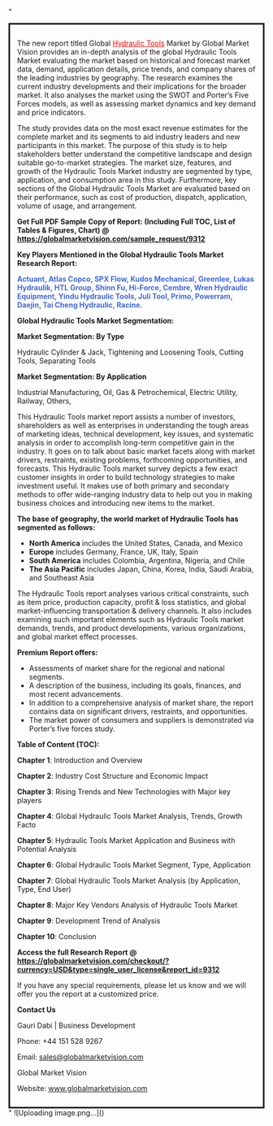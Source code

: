 "<div style='border: 3px solid black; padding: 1em;'>

The new report titled Global <a style='color: #ff0000;' href='https://globalmarketvision.com/reports/global-hydraulic-tools-market/9312'>Hydraulic Tools</a> Market by Global Market Vision provides an in-depth analysis of the global Hydraulic Tools Market evaluating the market based on historical and forecast market data, demand, application details, price trends, and company shares of the leading industries by geography. The research examines the current industry developments and their implications for the broader market. It also analyses the market using the SWOT and Porter’s Five Forces models, as well as assessing market dynamics and key demand and price indicators.

The study provides data on the most exact revenue estimates for the complete market and its segments to aid industry leaders and new participants in this market. The purpose of this study is to help stakeholders better understand the competitive landscape and design suitable go-to-market strategies. The market size, features, and growth of the Hydraulic Tools Market industry are segmented by type, application, and consumption area in this study. Furthermore, key sections of the Global Hydraulic Tools Market are evaluated based on their performance, such as cost of production, dispatch, application, volume of usage, and arrangement.

<strong>Get Full PDF Sample Copy of Report: (Including Full TOC, List of Tables &amp; Figures, Chart) @ <a style='color: #ff0000;' href='https://globalmarketvision.com/sample_request/9312?utm_source=linkedinPulse&utm_medium=Dhiraj&utm_campaign=SN'><strong>https://globalmarketvision.com/sample_request/9312</strong></a></strong>

<strong>Key Players Mentioned in the Global Hydraulic Tools Market Research Report:</strong>

<strong style='color: #4169e1;'>Actuant, Atlas Copco, SPX Flow, Kudos Mechanical, Greenlee, Lukas Hydraulik, HTL Group, Shinn Fu, Hi-Force, Cembre, Wren Hydraulic Equipment, Yindu Hydraulic Tools, Juli Tool, Primo, Powerram, Daejin, Tai Cheng Hydraulic, Racine.

</strong>

<strong>Global Hydraulic Tools Market Segmentation:</strong>

<strong>Market Segmentation: By Type</strong>

Hydraulic Cylinder & Jack, Tightening and Loosening Tools, Cutting Tools, Separating Tools

<strong>Market Segmentation: By Application</strong>

Industrial Manufacturing, Oil, Gas & Petrochemical, Electric Utility, Railway, Others,

This Hydraulic Tools market report assists a number of investors, shareholders as well as enterprises in understanding the tough areas of marketing ideas, technical development, key issues, and systematic analysis in order to accomplish long-term competitive gain in the industry. It goes on to talk about basic market facets along with market drivers, restraints, existing problems, forthcoming opportunities, and forecasts. This Hydraulic Tools market survey depicts a few exact customer insights in order to build technology strategies to make investment useful. It makes use of both primary and secondary methods to offer wide-ranging industry data to help out you in making business choices and introducing new items to the market.

<strong>The base of geography, the world market of Hydraulic Tools has segmented as follows:</strong>
<ul>
  <li><strong>North America</strong> includes the United States, Canada, and Mexico</li>
  <li><strong>Europe</strong> includes Germany, France, UK, Italy, Spain</li>
  <li><strong>South America</strong> includes Colombia, Argentina, Nigeria, and Chile</li>
  <li><strong>The Asia Pacific</strong> includes Japan, China, Korea, India, Saudi Arabia, and Southeast Asia</li>
</ul>
The Hydraulic Tools report analyses various critical constraints, such as item price, production capacity, profit &amp; loss statistics, and global market-influencing transportation &amp; delivery channels. It also includes examining such important elements such as Hydraulic Tools market demands, trends, and product developments, various organizations, and global market effect processes.

<strong>Premium Report offers:</strong>
<ul>
  <li>Assessments of market share for the regional and national segments.</li>
  <li>A description of the business, including its goals, finances, and most recent advancements.</li>
  <li>In addition to a comprehensive analysis of market share, the report contains data on significant drivers, restraints, and opportunities.</li>
  <li>The market power of consumers and suppliers is demonstrated via Porter’s five forces study.</li>
</ul>
<strong>Table of Content (TOC):</strong>

<strong>Chapter 1</strong>: Introduction and Overview

<strong>Chapter 2</strong>: Industry Cost Structure and Economic Impact

<strong>Chapter 3</strong>: Rising Trends and New Technologies with Major key players

<strong>Chapter 4</strong>: Global Hydraulic Tools Market Analysis, Trends, Growth Facto

<strong>Chapter 5</strong>: Hydraulic Tools Market Application and Business with Potential Analysis

<strong>Chapter 6</strong>: Global Hydraulic Tools Market Segment, Type, Application

<strong>Chapter 7</strong>: Global Hydraulic Tools Market Analysis (by Application, Type, End User)

<strong>Chapter 8</strong>: Major Key Vendors Analysis of Hydraulic Tools Market

<strong>Chapter 9</strong>: Development Trend of Analysis

<strong>Chapter 10</strong>: Conclusion

<strong>Access the full Research Report </strong><strong>@</strong><strong> <strong><a style='color: #ff0000;' href='https://globalmarketvision.com/checkout/?currency=USD&type=single_user_license&report_id=9312?utm_source=linkedinPulse&utm_medium=Dhiraj&utm_campaign=SN'>https://globalmarketvision.com/checkout/?currency=USD&type=single_user_license&report_id=9312</a></strong>
</strong>

If you have any special requirements, please let us know and we will offer you the report at a customized price.

<strong>Contact Us</strong>

Gauri Dabi | Business Development

Phone: +44 151 528 9267

Email: <a href='mailto:sales@globalmarketvision.com'>sales@globalmarketvision.com</a>

Global Market Vision

Website: <a href='http://www.globalmarketvision.com/'>www.globalmarketvision.com</a>

</div>"
![Uploading image.png…]()
